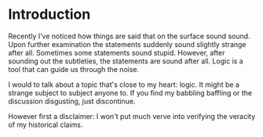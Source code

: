 Introduction
=======

Recently I’ve noticed how things are said that on the surface sound sound. Upon further examination the statements suddenly sound slightly strange after all. Sometimes some statements sound stupid. However, after sounding out the subtleties, the statements are sound after all. Logic is a tool that can guide us through the noise.

I would to talk about a topic that's close to my heart: logic. It might be a strange subject to subject anyone to. If you find my babbling baffling or the discussion disgusting, just discontinue.

However first a disclaimer: I won't put much verve into verifying the veracity of my historical claims.